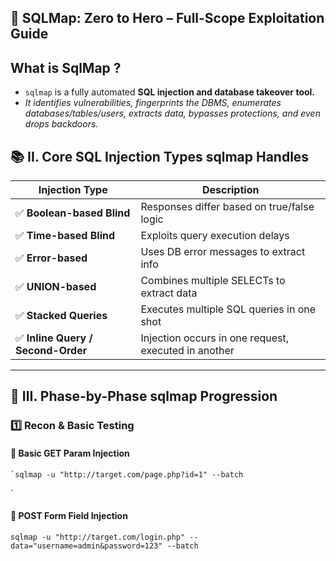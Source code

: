 
## 🧠 SQLMap: **Zero to Hero – Full-Scope Exploitation Guide**


## What is SqlMap ? 

- `sqlmap` is a fully automated **SQL injection and database takeover tool.**
- *It identifies vulnerabilities, fingerprints the DBMS, enumerates  databases/tables/users, extracts data, bypasses protections, and even drops backdoors.*

## 📚 II. Core SQL Injection Types sqlmap Handles

| Injection Type                    | Description                                          |
| --------------------------------- | ---------------------------------------------------- |
| ✅ **Boolean-based Blind**         | Responses differ based on true/false logic           |
| ✅ **Time-based Blind**            | Exploits query execution delays                      |
| ✅ **Error-based**                 | Uses DB error messages to extract info               |
| ✅ **UNION-based**                 | Combines multiple SELECTs to extract data            |
| ✅ **Stacked Queries**             | Executes multiple SQL queries in one shot            |
| ✅ **Inline Query / Second-Order** | Injection occurs in one request, executed in another |

---
## 🧪 III. Phase-by-Phase sqlmap Progression

### 1️⃣ **Recon & Basic Testing**

#### 🔧 Basic GET Param Injection

	`sqlmap -u "http://target.com/page.php?id=1" --batch
`
#### 🔧 POST Form Field Injection

`sqlmap -u "http://target.com/login.php" --data="username=admin&password=123" --batch
`